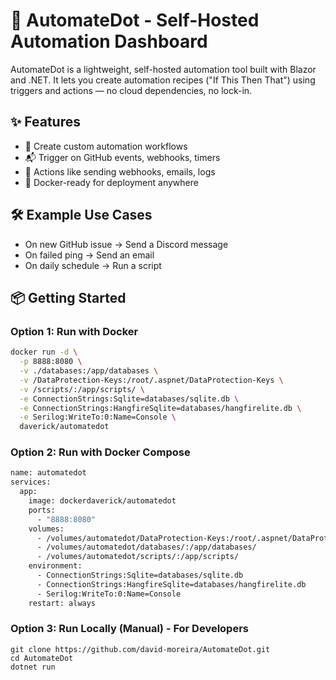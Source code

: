 ﻿# 🔄 AutomateDot - Self-Hosted Automation Dashboard

AutomateDot is a lightweight, self-hosted automation tool built with Blazor and .NET. It lets you create automation recipes ("If This Then That") using triggers and actions — no cloud dependencies, no lock-in.

## ✨ Features

- 🧩 Create custom automation workflows
- 📬 Trigger on GitHub events, webhooks, timers
- 🚀 Actions like sending webhooks, emails, logs
- 🐳 Docker-ready for deployment anywhere

## 🛠️ Example Use Cases

- On new GitHub issue → Send a Discord message
- On failed ping → Send an email
- On daily schedule → Run a script

## 📦 Getting Started

### Option 1: Run with Docker

```bash
docker run -d \
  -p 8888:8080 \
  -v ./databases:/app/databases \
  -v /DataProtection-Keys:/root/.aspnet/DataProtection-Keys \
  -v /scripts/:/app/scripts/ \
  -e ConnectionStrings:Sqlite=databases/sqlite.db \
  -e ConnectionStrings:HangfireSqlite=databases/hangfirelite.db \
  -e Serilog:WriteTo:0:Name=Console \
  daverick/automatedot
```

### Option 2: Run with Docker Compose

```bash
name: automatedot
services:
  app:
    image: dockerdaverick/automatedot
    ports:
      - "8888:8080"
    volumes:
      - /volumes/automatedot/DataProtection-Keys:/root/.aspnet/DataProtection-Keys
      - /volumes/automatedot/databases/:/app/databases/
      - /volumes/automatedot/scripts/:/app/scripts/
    environment:
      - ConnectionStrings:Sqlite=databases/sqlite.db
      - ConnectionStrings:HangfireSqlite=databases/hangfirelite.db
      - Serilog:WriteTo:0:Name=Console
    restart: always
```

### Option 3: Run Locally (Manual) - For Developers

```
git clone https://github.com/david-moreira/AutomateDot.git
cd AutomateDot
dotnet run
```
